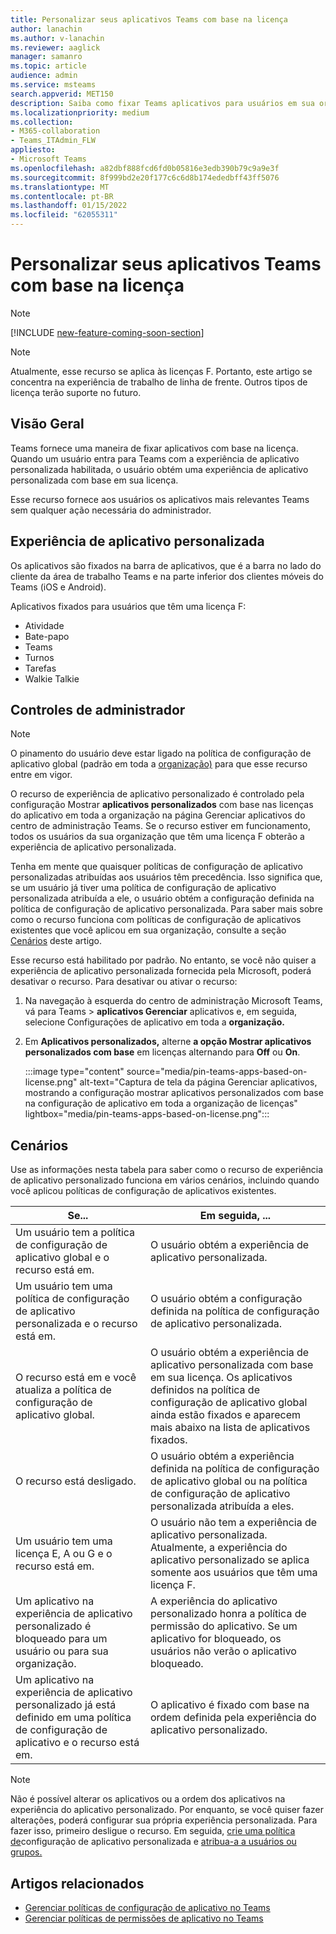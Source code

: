 ```yaml
---
title: Personalizar seus aplicativos Teams com base na licença
author: lanachin
ms.author: v-lanachin
ms.reviewer: aaglick
manager: samanro
ms.topic: article
audience: admin
ms.service: msteams
search.appverid: MET150
description: Saiba como fixar Teams aplicativos para usuários em sua organização com base na licença.
ms.localizationpriority: medium
ms.collection:
- M365-collaboration
- Teams_ITAdmin_FLW
appliesto:
- Microsoft Teams
ms.openlocfilehash: a82dbf888fcd6fd0b05816e3edb390b79c9a9e3f
ms.sourcegitcommit: 8f999bd2e20f177c6c6d8b174ededbff43ff5076
ms.translationtype: MT
ms.contentlocale: pt-BR
ms.lasthandoff: 01/15/2022
ms.locfileid: "62055311"
---
```

# <a name="tailor-your-teams-apps-based-on-license"></a>Personalizar seus aplicativos Teams com base na licença

> [!NOTE]
> [!INCLUDE [new-feature-coming-soon-section](includes/new-feature-coming-soon-section.md)]

> [!NOTE]
> Atualmente, esse recurso se aplica às licenças F. Portanto, este artigo se concentra na experiência de trabalho de linha de frente. Outros tipos de licença terão suporte no futuro.

## <a name="overview"></a>Visão Geral

Teams fornece uma maneira de fixar aplicativos com base na licença. Quando um usuário entra para Teams com a experiência de aplicativo personalizada habilitada, o usuário obtém uma experiência de aplicativo personalizada com base em sua licença.

Esse recurso fornece aos usuários os aplicativos mais relevantes Teams sem qualquer ação necessária do administrador.

## <a name="tailored-app-experience"></a>Experiência de aplicativo personalizada

Os aplicativos são fixados na barra de aplicativos, que é a barra no lado do cliente da área de trabalho Teams e na parte inferior dos clientes móveis do Teams (iOS e Android).

Aplicativos fixados para usuários que têm uma licença F:

- Atividade
- Bate-papo
- Teams
- Turnos
- Tarefas
- Walkie Talkie

## <a name="admin-controls"></a>Controles de administrador

> [!NOTE]
> O pinamento do usuário deve estar ligado na política de configuração de aplicativo global (padrão em toda a [organização)](teams-app-setup-policies.md) para que esse recurso entre em vigor.

O recurso de experiência de aplicativo personalizado é controlado pela configuração Mostrar [](manage-apps.md#manage-org-wide-app-settings) **aplicativos personalizados** com base nas licenças do aplicativo em toda a organização na página Gerenciar aplicativos do centro de administração Teams. Se o recurso estiver em funcionamento, todos os usuários da sua organização que têm uma licença F obterão a experiência de aplicativo personalizada.

Tenha em mente que quaisquer políticas de configuração de aplicativo personalizadas atribuídas aos usuários têm precedência. Isso significa que, se um usuário já tiver uma política de configuração de aplicativo personalizada atribuída a ele, o usuário obtém a configuração definida na política de configuração de aplicativo personalizada. Para saber mais sobre como o recurso funciona com políticas de configuração de aplicativos existentes que você aplicou em sua organização, consulte a seção [Cenários](#scenarios) deste artigo.

Esse recurso está habilitado por padrão. No entanto, se você não quiser a experiência de aplicativo personalizada fornecida pela Microsoft, poderá desativar o recurso. Para desativar ou ativar o recurso:

1. Na navegação à esquerda do centro de administração Microsoft Teams, vá para Teams  >  **aplicativos Gerenciar** aplicativos e, em seguida, selecione Configurações de aplicativo em toda a **organização.**
2. Em **Aplicativos personalizados,** alterne **a opção Mostrar aplicativos personalizados com base** em licenças alternando para **Off** ou **On**.

    :::image type="content" source="media/pin-teams-apps-based-on-license.png" alt-text="Captura de tela da página Gerenciar aplicativos, mostrando a configuração mostrar aplicativos personalizados com base na configuração de aplicativo em toda a organização de licenças" lightbox="media/pin-teams-apps-based-on-license.png":::

## <a name="scenarios"></a>Cenários

Use as informações nesta tabela para saber como o recurso de experiência de aplicativo personalizado funciona em vários cenários, incluindo quando você aplicou políticas de configuração de aplicativos existentes.

|Se...  |Em seguida, ... |
|---------|---------|
|Um usuário tem a política de configuração de aplicativo global e o recurso está em.     | O usuário obtém a experiência de aplicativo personalizada.        |
|Um usuário tem uma política de configuração de aplicativo personalizada e o recurso está em.    |O usuário obtém a configuração definida na política de configuração de aplicativo personalizada.          |
|O recurso está em e você atualiza a política de configuração de aplicativo global.     |O usuário obtém a experiência de aplicativo personalizada com base em sua licença. Os aplicativos definidos na política de configuração de aplicativo global ainda estão fixados e aparecem mais abaixo na lista de aplicativos fixados.          |
|O recurso está desligado.   | O usuário obtém a experiência definida na política de configuração de aplicativo global ou na política de configuração de aplicativo personalizada atribuída a eles.          |
|Um usuário tem uma licença E, A ou G e o recurso está em.   | O usuário não tem a experiência de aplicativo personalizada. Atualmente, a experiência do aplicativo personalizado se aplica somente aos usuários que têm uma licença F.        |
|Um aplicativo na experiência de aplicativo personalizado é bloqueado para um usuário ou para sua organização.      |A experiência do aplicativo personalizado honra a política de permissão do aplicativo. Se um aplicativo for bloqueado, os usuários não verão o aplicativo bloqueado.           |
|Um aplicativo na experiência de aplicativo personalizado já está definido em uma política de configuração de aplicativo e o recurso está em. |O aplicativo é fixado com base na ordem definida pela experiência do aplicativo personalizado.        |

> [!NOTE]
> Não é possível alterar os aplicativos ou a ordem dos aplicativos na experiência do aplicativo personalizado. Por enquanto, se você quiser fazer alterações, poderá configurar sua própria experiência personalizada. Para fazer isso, primeiro desligue o recurso. Em seguida, [crie uma política de](teams-app-setup-policies.md)configuração de aplicativo personalizada e [atribua-a a usuários ou grupos.](assign-policies-users-and-groups.md)

## <a name="related-articles"></a>Artigos relacionados

- [Gerenciar políticas de configuração de aplicativo no Teams](teams-app-setup-policies.md)
- [Gerenciar políticas de permissões de aplicativo no Teams](teams-app-permission-policies.md)
